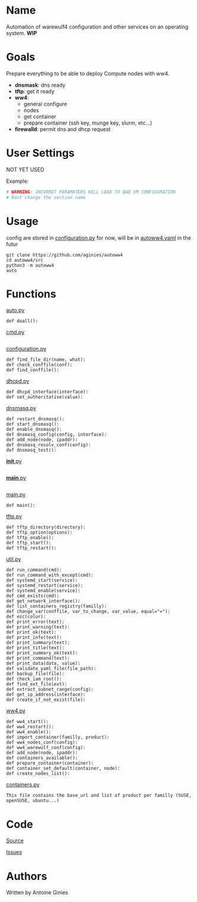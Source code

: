 # Name

Automation of warewulf4 configuration and other services on an operating system.
**WIP**

# Goals

Prepare everything to be able to deploy Compute nodes with ww4.

* **dnsmask**: dns ready
* **tftp**: get it ready
* **ww4**:
    * general configure
    * nodes
    * get container
    * prepare container (ssh key, munge key, slurm, etc...)
* **firewalld**: permit dns and dhcp request

# User Settings

NOT YET USED 

Example:
```yaml
# WARNING: INCORRET PARAMATERS WILL LEAD TO BAD VM CONFIGURATION
# Dont change the section name
```

# Usage

config are stored in [configuration.py](src/autoww4/configuration.py) for now,
will be in [autoww4.yaml](src/autoww4.yaml) in the futur
```
git clone https://github.com/aginies/autoww4
cd autoww4/src
python3 -m autoww4
auto
```

# Functions

[auto.py](src/autoww4/auto.py)
```
def doall():
```
[cmd.py](src/autoww4/cmd.py)
```
```
[configuration.py](src/autoww4/configuration.py)
```
def find_file_dir(name, what):
def check_conffile(conf):
def find_conffile():
```
[dhcpd.py](src/autoww4/dhcpd.py)
```
def dhcpd_interface(interface):
def set_authoritative(value):
```
[dnsmasq.py](src/autoww4/dnsmasq.py)
```
def restart_dnsmasq():
def start_dnsmasq():
def enable_dnsmasq():
def dnsmasq_config(config, interface):
def add_node(node, ipaddr):
def dnsmasq_resolv_conf(config):
def dnsmasq_test():
```
[__init__.py](src/autoww4/__init__.py)
```
```
[__main__.py](src/autoww4/__main__.py)
```
```
[main.py](src/autoww4/main.py)
```
def main():
```
[tftp.py](src/autoww4/tftp.py)
```
def tftp_directory(directory):
def tftp_option(options):
def tftp_enable():
def tftp_start():
def tftp_restart():
```
[util.py](src/autoww4/util.py)
```
def run_command(cmd):
def run_command_with_except(cmd):
def systemd_start(service):
def systemd_restart(service):
def systemd_enable(service):
def cmd_exists(cmd):
def get_network_interface():
def list_containers_registry(familly):
def change_var(conffile, var_to_change, var_value, equal="="):
def esc(color):
def print_error(text):
def print_warning(text):
def print_ok(text):
def print_info(text):
def print_summary(text):
def print_title(text):
def print_summary_ok(text):
def print_command(text):
def print_data(data, value):
def validate_yaml_file(file_path):
def backup_file(file):
def check_iam_root():
def find_ext_file(ext):
def extract_subnet_range(config):
def get_ip_address(interface):
def create_if_not_exist(file):
```
[ww4.py](src/autoww4/ww4.py)
```
def ww4_start():
def ww4_restart():
def ww4_enable():
def import_container(familly, product):
def ww4_nodes_conf(config):
def ww4_warewulf_conf(config):
def add_node(node, ipaddr):
def containers_available():
def prepare_container(container):
def container_set_default(container, node):
def create_nodes_list():
```

[containers.py](src/autoww4/containers.py)
```
This file contains the base_url and list of product per familly (SUSE, openSUSE, ubuntu...)
```

# Code

[Source](https://github.com/aginies/autoww4)

[Issues](https://github.com/aginies/autoww4/issues)

# Authors

Written by Antoine Ginies
